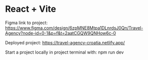 # React + Vite

Figma link to project: https://www.figma.com/design/6zpMNE8Mtpa1DLnrdsJ0Qn/Travel-Agency?node-id=0-1&p=f&t=2aatCGQW9QNHow6c-0

Deployed project: https://travel-agency-croatia.netlify.app/

Start a project locally in project terminal with: npm run dev
